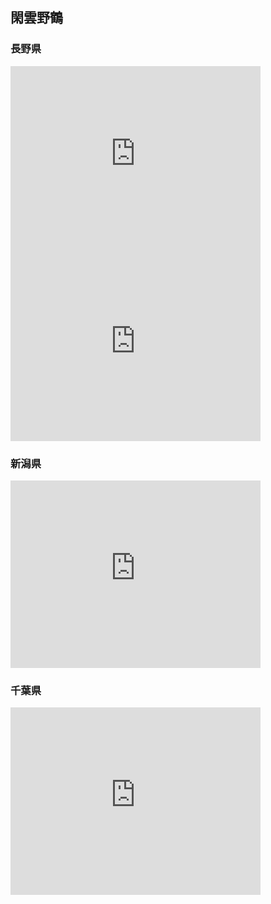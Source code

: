 ## 閑雲野鶴

### 長野県

<iframe src="https://www.google.com/maps/embed?pb=!1m18!1m12!1m3!1d3199.179890078419!2d137.7845137!3d36.6942149!2m3!1f0!2f0!3f0!3m2!1i1024!2i768!4f13.1!3m3!1m2!1s0x5ff7cf607fbc22e9%3A0xf8ef82e4a0fcf191!2z5YWr5pa55rGg!5e0!3m2!1sja!2sjp!4v1741511620606!5m2!1sja!2sjp" width="400" height="300" style="border:0;" allowfullscreen="" loading="lazy" referrerpolicy="no-referrer-when-downgrade"></iframe>

<iframe src="https://www.google.com/maps/embed?pb=!1m14!1m8!1m3!1d103227.14194388976!2d138.1076414!3d36.0484108!3m2!1i1024!2i768!4f13.1!3m3!1m2!1s0x601c4e48da72ce43%3A0x4ffb9c40c1340704!2z6JO856eR5rip5rOJIOWwj-aWieOBrua5rw!5e0!3m2!1sja!2sjp!4v1741512074573!5m2!1sja!2sjp" width="400" height="300" style="border:0;" allowfullscreen="" loading="lazy" referrerpolicy="no-referrer-when-downgrade"></iframe>

### 新潟県

<iframe src="https://www.google.com/maps/embed?pb=!1m18!1m12!1m3!1d3185.1526163039825!2d138.26881530000003!3d37.0300073!2m3!1f0!2f0!3f0!3m2!1i1024!2i768!4f13.1!3m3!1m2!1s0x5ff672b9d1a462cd%3A0x10d198b4999971f7!2z44iy44GL44KT44Ga44KK!5e0!3m2!1sja!2sjp!4v1741511783489!5m2!1sja!2sjp" width="400" height="300" style="border:0;" allowfullscreen="" loading="lazy" referrerpolicy="no-referrer-when-downgrade"></iframe>

### 千葉県

<iframe src="https://www.google.com/maps/embed?pb=!1m14!1m8!1m3!1d3233.355440295685!2d139.9676449!3d35.8648055!3m2!1i1024!2i768!4f13.1!3m3!1m2!1s0x60189ce433a38251%3A0x4c3e67b5b43061d4!2z44K244O744Kv44Os44K544OI44Ob44OG44Or5p-P!5e0!3m2!1sja!2sjp!4v1741511919164!5m2!1sja!2sjp" width="400" height="300" style="border:0;" allowfullscreen="" loading="lazy" referrerpolicy="no-referrer-when-downgrade"></iframe>
